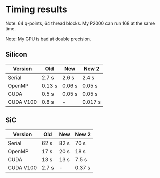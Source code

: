 # Timing results
Note: 64 q-points, 64 thread blocks. My P2000 can run 168 at the same time.

Note: My GPU is bad at double precision.

## Silicon
Version | Old | New | New 2
--- | --- | --- | ---
Serial | 2.7 s | 2.6 s | 2.4 s
OpenMP | 0.13 s | 0.06 s | 0.05 s
CUDA | 0.5 s | 0.05 s | 0.05 s
CUDA V100 | 0.8 s | - | 0.017 s

## SiC
Version | Old | New | New 2
--- | --- | --- | ---
Serial | 62 s | 82 s | 70 s
OpenMP | 17 s | 20 s | 18 s
CUDA | 13 s | 13 s | 7.5 s
CUDA V100 | 2.7 s | - | 0.37 s
